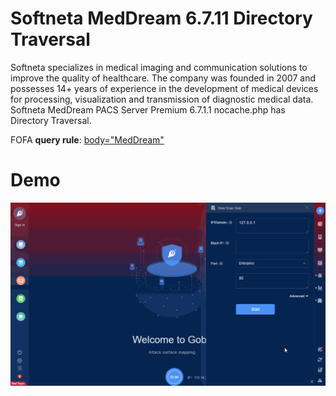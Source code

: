 # Softneta MedDream 6.7.11 Directory Traversal

Softneta specializes in medical imaging and communication solutions to improve the quality of healthcare. The company was founded in 2007 and possesses 14+ years of experience in the development of medical devices for processing, visualization and transmission of diagnostic medical data. Softneta MedDream PACS Server Premium 6.7.1.1 nocache.php has Directory Traversal.

FOFA **query rule**: [body="MedDream"](https://fofa.so/result?qbase64=Ym9keT0iTWVkRHJlYW0i)

# Demo

![Softneta_MedDream_6_7_11_Directory_Traversal](Softneta_MedDream_6_7_11_Directory_Traversal.gif)

